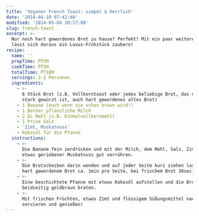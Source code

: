 ```yaml
---
title: 'Veganer French Toast: simpel & herrlich'
date: '2014-04-10 07:42:40'
modified: '2014-05-04 10:17:08'
slug: french-toast
excerpt: >-
  Nur noch hart gewordenes Brot zu hause? Perfekt! Mit ein paar weiteren Zutaten
  lässt sich daraus ein Luxus-Frühstück zaubern!
recipe:
  name: ''
  prepTime: PT5M
  cookTime: PT5M
  totalTime: PT10M
  servings: 2-3 Personen
  ingredients:
    - >-
      6 Stück Brot (z.B. Vollkorntoast oder jedes beliebige Brot, das nicht zu
      stark gewürzt ist, auch hart gewordenes altes Brot)
    - 1 Banane (auch wenn sie schon braun wird!)
    - 1 Becher pflanzliche Milch
    - 2 EL Mehl (z.B. Dinkelvollkornmehl)
    - 1 Prise Salz
    - 'Zimt, Muskatnuss'
    - Kokosöl für die Pfanne
  instructions:
    - >-
      Die Banane fein zerdrücken und mit der Milch, dem Mehl, Salz, Zimt und
      etwas geriebener Muskatnuss gut verrühren.
    - >-
      Die Brotscheiben darin wenden und auf jeder Seite kurz ziehen lassen (bei
      hart gewordenem Brot ca. 1min pro Seite, bei frischem Brot 30sec).
    - >-
      Eine beschichtete Pfanne mit etwas Kokosöl aufstellen und die Brote darin
      beidseitig goldbraun braten.
    - >-
      Mit frischen Früchten, etwas Zimt und flüssigem Süßungsmittel nach Wahl
      servieren und genießen!
---
```


